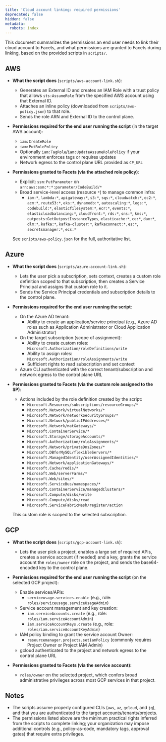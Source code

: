 ```yaml
---
title: 'Cloud account linking: required permissions'
deprecated: false
hidden: false
metadata:
  robots: index
---
```

This document summarizes the permissions an end user needs to link their cloud account to Facets, and what permissions are granted to Facets during linking, based on the provided scripts in `scripts/`.

## AWS

* **What the script does** (`scripts/aws-account-link.sh`):
  * Generates an External ID and creates an IAM Role with a trust policy that allows `sts:AssumeRole` from the specified AWS account using that External ID.
  * Attaches an inline policy (downloaded from `scripts/aws-policy.json`) to that role.
  * Sends the role ARN and External ID to the control plane.

* **Permissions required for the end user running the script** (in the target AWS account):
  * `iam:CreateRole`
  * `iam:PutRolePolicy`
  * Optionally `iam:TagRole`/`iam:UpdateAssumeRolePolicy` if your environment enforces tags or requires updates
  * Network egress to the control plane URL provided as `CP_URL`

* **Permissions granted to Facets (via the attached role policy)**:

  * Explicit: `ssm:PutParameter` on `arn:aws:ssm:*:*:parameter/CodeBuild/*`
  * Broad service-level access (resource `*`) to manage common infra:
    * `iam:*`, `lambda:*`, `apigateway:*`, `s3:*`, `sqs:*`, `cloudwatch:*`, `ec2:*`, `acm:*`, `route53:*`, `eks:*`, `dynamodb:*`, `autoscaling:*`, `logs:*`, `codebuild:*`, `elasticfilesystem:*`, `ecr:*`, `events:*`, `elasticloadbalancing:*`, `cloudfront:*`, `rds:*`, `sns:*`, `kms:*`, `outposts:GetOutpostInstanceTypes`, `elasticache:*`, `ce:*`, `dax:*`, `dlm:*`, `kafka:*`, `kafka-cluster:*`, `kafkaconnect:*`, `es:*`, `secretsmanager:*`, `ecs:*`

  See `scripts/aws-policy.json` for the full, authoritative list.

## Azure

* **What the script does** (`scripts/azure-account-link.sh`):
  * Lets the user pick a subscription, sets context, creates a custom role definition scoped to that subscription, then creates a Service Principal and assigns that custom role to it.
  * Sends the Service Principal credentials and subscription details to the control plane.

* **Permissions required for the end user running the script**:
  * On the Azure AD tenant:
    * Ability to create an application/service principal (e.g., Azure AD roles such as Application Administrator or Cloud Application Administrator)
  * On the target subscription (scope of assignment):
    * Ability to create custom roles: `Microsoft.Authorization/roleDefinitions/write`
    * Ability to assign roles: `Microsoft.Authorization/roleAssignments/write`
    * Sufficient rights to read subscription and set context
  * Azure CLI authenticated with the correct tenant/subscription and network egress to the control plane URL

* **Permissions granted to Facets (via the custom role assigned to the SP)**:

  * Actions included by the role definition created by the script:
    * `Microsoft.Resources/subscriptions/resourceGroups/*`
    * `Microsoft.Network/virtualNetworks/*`
    * `Microsoft.Network/networkSecurityGroups/*`
    * `Microsoft.Network/publicIPAddresses/*`
    * `Microsoft.Network/natGateways/*`
    * `Microsoft.ContainerService/*`
    * `Microsoft.Storage/storageAccounts/*`
    * `Microsoft.Authorization/roleAssignments/*`
    * `Microsoft.Network/privateDnsZones/*`
    * `Microsoft.DBforMySQL/flexibleServers/*`
    * `Microsoft.ManagedIdentity/userAssignedIdentities/*`
    * `Microsoft.Network/applicationGateways/*`
    * `Microsoft.Cache/redis/*`
    * `Microsoft.Web/serverFarms/*`
    * `Microsoft.Web/sites/*`
    * `Microsoft.ServiceBus/namespaces/*`
    * `Microsoft.ContainerService/managedClusters/*`
    * `Microsoft.Compute/disks/write`
    * `Microsoft.Compute/disks/read`
    * `Microsoft.ServiceFabricMesh/register/action`

  This custom role is scoped to the selected subscription.

## GCP

* **What the script does** (`scripts/gcp-account-link.sh`):
  * Lets the user pick a project, enables a large set of required APIs, creates a service account (if needed) and a key, grants the service account the `roles/owner` role on the project, and sends the base64-encoded key to the control plane.

* **Permissions required for the end user running the script** (on the selected GCP project):
  * Enable services/APIs:
    * `serviceusage.services.enable` (e.g., role: `roles/serviceusage.serviceUsageAdmin`)
  * Service account management and key creation:
    * `iam.serviceAccounts.create` (e.g., role: `roles/iam.serviceAccountAdmin`)
    * `iam.serviceAccountKeys.create` (e.g., role: `roles/iam.serviceAccountKeyAdmin`)
  * IAM policy binding to grant the service account Owner:
    * `resourcemanager.projects.setIamPolicy` (commonly requires Project Owner or Project IAM Admin)
  * gcloud authenticated to the project and network egress to the control plane URL

* **Permissions granted to Facets (via the service account)**:
  * `roles/owner` on the selected project, which confers broad administrative privileges across most GCP services in that project.

## Notes

* The scripts assume properly configured CLIs (`aws`, `az`, `gcloud`, and `jq`), and that you are authenticated to the target accounts/tenants/projects.
* The permissions listed above are the minimum practical rights inferred from the scripts to complete linking; your organization may impose additional controls (e.g., policy-as-code, mandatory tags, approval gates) that require extra privileges.